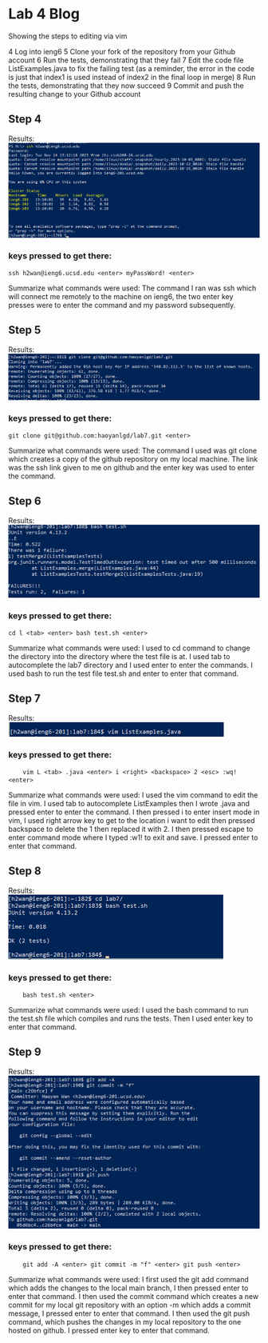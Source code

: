 # Lab 4 Blog
Showing the steps to editing via vim

4 Log into ieng6
5 Clone your fork of the repository from your Github account
6 Run the tests, demonstrating that they fail
7 Edit the code file ListExamples.java to fix the failing test (as a reminder, the error in the code is just that index1 is used instead of index2 in the final loop in merge)
8 Run the tests, demonstrating that they now succeed
9 Commit and push the resulting change to your Github account

## Step 4 
Results:    
    ![Image](step4.png)
### keys pressed to get there:
```
ssh h2wan@ieng6.ucsd.edu <enter> myPassWord! <enter>
```
Summarize what commands were used:
    The command I ran was ssh which will connect me remotely to the machine on ieng6, the two enter key presses were to enter the command and my password subsequently.


## Step 5 
Results:    
    ![Image](step5.png)
### keys pressed to get there:
```
git clone git@github.com:haoyanlgd/lab7.git <enter>
```
Summarize what commands were used:
    The command I used was git clone which creates a copy of the github repository on my local machine. The link was the ssh link given to me on github and the enter key was used to enter the command. 



## Step 6 
Results:    
    ![Image](step6f.png)
### keys pressed to get there:
```
cd l <tab> <enter> bash test.sh <enter>
```
Summarize what commands were used:
    I used to cd command to change the directory into the directory where the test file is at. I used tab to autocomplete the lab7 directory and I used enter to enter the commands. I used bash to run the test file test.sh and enter to enter that command. 




## Step 7 
Results:    
    ![Image](step7.png)
### keys pressed to get there:
```
    vim L <tab> .java <enter> i <right> <backspace> 2 <esc> :wq! <enter>
```
Summarize what commands were used:
    I used the vim command to edit the file in vim. I used tab to autocomplete ListExamples then I wrote .java and pressed enter to enter the command. I then pressed i to enter insert mode in vim, I used right arrow key to get to the location i want to edit then pressed backspace to delete the 1 then replaced it with 2. I then pressed escape to enter command mode where I typed :w1! to exit and save. I pressed enter to enter that command. 



## Step 8 
Results:    
    ![Image](step6.png)
### keys pressed to get there:
```
    bash test.sh <enter>
```
Summarize what commands were used:
    I used the bash command to run the test.sh file which compiles and runs the tests. Then I used enter key to enter that command. 


## Step 9 
Results:    
    ![Image](step9.png)
### keys pressed to get there:
```
    git add -A <enter> git commit -m "f" <enter> git push <enter>
```
Summarize what commands were used:
    I first used the git add command which adds the changes to the local main branch, I then pressed enter to enter that command. I then used the commit command which creates a new commit for my local git repository with an option -m which adds a commit message, I pressed enter to enter that command. I then used the git push command, which pushes the changes in my local repository to the one hosted on github. I pressed enter key to enter that command. 